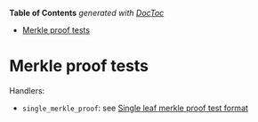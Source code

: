 <!-- START doctoc generated TOC please keep comment here to allow auto update -->
<!-- DON'T EDIT THIS SECTION, INSTEAD RE-RUN doctoc TO UPDATE -->
**Table of Contents**  *generated with [DocToc](https://github.com/thlorenz/doctoc)*

- [Merkle proof tests](#merkle-proof-tests)

<!-- END doctoc generated TOC please keep comment here to allow auto update -->

# Merkle proof tests

Handlers:
- `single_merkle_proof`: see [Single leaf merkle proof test format](../light_client/single_merkle_proof.md)
